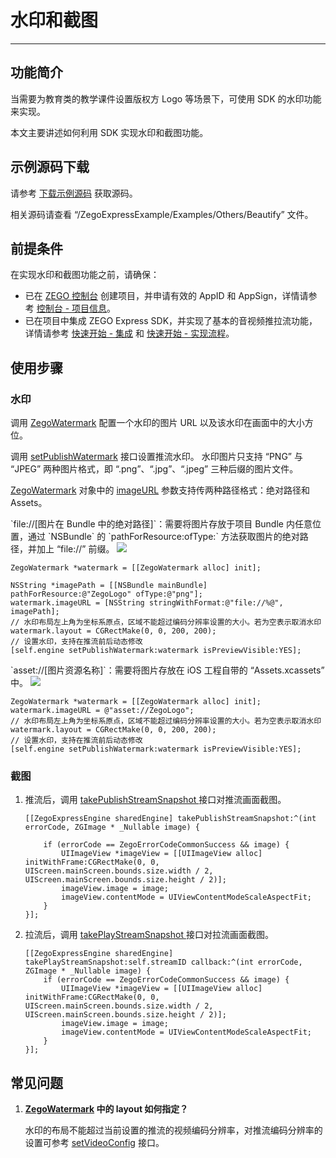 # 水印和截图

- - -

## 功能简介

当需要为教育类的教学课件设置版权方 Logo 等场景下，可使用 SDK 的水印功能来实现。

本文主要讲述如何利用 SDK 实现水印和截图功能。

## 示例源码下载

请参考 [下载示例源码](https://doc-zh.zego.im/article/13411) 获取源码。

相关源码请查看 “/ZegoExpressExample/Examples/Others/Beautify” 文件。

## 前提条件

在实现水印和截图功能之前，请确保：

- 已在 [ZEGO 控制台](https://console.zego.im) 创建项目，并申请有效的 AppID 和 AppSign，详情请参考 [控制台 - 项目信息](/console/project-info)。
- 已在项目中集成 ZEGO Express SDK，并实现了基本的音视频推拉流功能，详情请参考 [快速开始 - 集成](https://doc-zh.zego.im/article/13413) 和 [快速开始 - 实现流程](https://doc-zh.zego.im/article/13415)。


## 使用步骤

### 水印

调用 [ZegoWatermark](https://doc-zh.zego.im/article/api?doc=Express_Video_SDK_API~objective-c_ios~class~ZegoWatermark) 配置一个水印的图片 URL 以及该水印在画面中的大小方位。

调用 [setPublishWatermark](https://doc-zh.zego.im/article/api?doc=Express_Video_SDK_API~objective-c_ios~class~ZegoExpressEngine#set-publish-watermark-is-preview-visible) 接口设置推流水印。
<Warning title="注意">
水印图片只支持 “PNG” 与 “JPEG” 两种图片格式，即 “.png”、“.jpg”、“.jpeg” 三种后缀的图片文件。
</Warning>

[ZegoWatermark](https://doc-zh.zego.im/article/api?doc=Express_Video_SDK_API~objective-c_ios~class~ZegoWatermark) 对象中的 [imageURL](https://doc-zh.zego.im/article/api?doc=Express_Video_SDK_API~objective-c_ios~class~ZegoWatermark#image-url) 参数支持传两种路径格式：绝对路径和 Assets。

<Accordion title="绝对路径" defaultOpen="false">
`file://[图片在 Bundle 中的绝对路径]`：需要将图片存放于项目 Bundle 内任意位置，通过 `NSBundle` 的 `pathForResource:ofType:` 方法获取图片的绝对路径，并加上 “file://” 前缀。

<Frame width="512" height="auto" caption=""><img src="https://doc-media.zego.im/sdk-doc/Pics/iOS/ZegoExpressEngine/Beautify/watermark-bundle.png" /></Frame>

```objc
ZegoWatermark *watermark = [[ZegoWatermark alloc] init];

NSString *imagePath = [[NSBundle mainBundle] pathForResource:@"ZegoLogo" ofType:@"png"];
watermark.imageURL = [NSString stringWithFormat:@"file://%@", imagePath];
// 水印布局左上角为坐标系原点，区域不能超过编码分辨率设置的大小。若为空表示取消水印
watermark.layout = CGRectMake(0, 0, 200, 200);
// 设置水印，支持在推流前后动态修改
[self.engine setPublishWatermark:watermark isPreviewVisible:YES];
```
</Accordion>

<Accordion title="Assets" defaultOpen="false">
`asset://[图片资源名称]`：需要将图片存放在 iOS 工程自带的 “Assets.xcassets” 中。

<Frame width="512" height="auto" caption=""><img src="https://doc-media.zego.im/sdk-doc/Pics/iOS/ZegoExpressEngine/Beautify/watermark-assets.png" /></Frame>

```objc
ZegoWatermark *watermark = [[ZegoWatermark alloc] init];
watermark.imageURL = @"asset://ZegoLogo";
// 水印布局左上角为坐标系原点，区域不能超过编码分辨率设置的大小。若为空表示取消水印
watermark.layout = CGRectMake(0, 0, 200, 200);
// 设置水印，支持在推流前后动态修改
[self.engine setPublishWatermark:watermark isPreviewVisible:YES];
```
</Accordion>

### 截图

1. 推流后，调用 [takePublishStreamSnapshot ](https://doc-zh.zego.im/article/api?doc=Express_Video_SDK_API~objective-c_ios~class~ZegoExpressEngine#take-publish-stream-snapshot) 接口对推流画面截图。

    ```objc
    [[ZegoExpressEngine sharedEngine] takePublishStreamSnapshot:^(int errorCode, ZGImage * _Nullable image) {

        if (errorCode == ZegoErrorCodeCommonSuccess && image) {
            UIImageView *imageView = [[UIImageView alloc] initWithFrame:CGRectMake(0, 0, UIScreen.mainScreen.bounds.size.width / 2, UIScreen.mainScreen.bounds.size.height / 2)];
            imageView.image = image;
            imageView.contentMode = UIViewContentModeScaleAspectFit;
        }
    }];
    ```

2. 拉流后，调用 [takePlayStreamSnapshot ](https://doc-zh.zego.im/article/api?doc=Express_Video_SDK_API~objective-c_ios~class~ZegoExpressEngine#take-play-stream-snapshot-callback) 接口对拉流画面截图。

    ```objc
    [[ZegoExpressEngine sharedEngine] takePlayStreamSnapshot:self.streamID callback:^(int errorCode, ZGImage * _Nullable image) {
        if (errorCode == ZegoErrorCodeCommonSuccess && image) {
            UIImageView *imageView = [[UIImageView alloc] initWithFrame:CGRectMake(0, 0, UIScreen.mainScreen.bounds.size.width / 2, UIScreen.mainScreen.bounds.size.height / 2)];
            imageView.image = image;
            imageView.contentMode = UIViewContentModeScaleAspectFit;
        }
    }];
    ```

## 常见问题

1. **[ZegoWatermark](https://doc-zh.zego.im/article/api?doc=Express_Video_SDK_API~objective-c_ios~class~ZegoWatermark) 中的 layout 如何指定？**

    水印的布局不能超过当前设置的推流的视频编码分辨率，对推流编码分辨率的设置可参考 [setVideoConfig](https://doc-zh.zego.im/article/api?doc=Express_Video_SDK_API~objective-c_ios~class~ZegoMixerOutput#set-video-config) 接口。

<Content />

